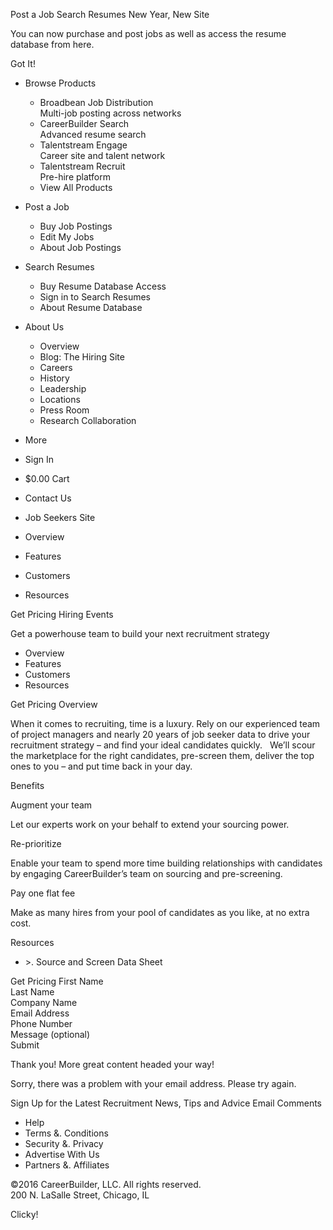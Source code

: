 Post a Job Search Resumes New Year, New Site

You can now purchase and post jobs as well as access the resume database from here.

Got It!

*   Browse Products
    *   Broadbean Job Distribution  
        Multi-job posting across networks
    *   CareerBuilder Search  
        Advanced resume search
    *   Talentstream Engage  
        Career site and talent network
    *   Talentstream Recruit  
        Pre-hire platform
    *   View All Products
*   Post a Job
    *   Buy Job Postings
    *   Edit My Jobs
    *   About Job Postings
*   Search Resumes
    *   Buy Resume Database Access
    *   Sign in to Search Resumes
    *   About Resume Database
*   About Us
    *   Overview
    *   Blog: The Hiring Site
    *   Careers
    *   History
    *   Leadership
    *   Locations
    *   Press Room
    *   Research Collaboration

*   More

*   Sign In
*   $0.00 Cart
*   Contact Us

*   Job Seekers Site

*   Overview
*   Features
*   Customers
*   Resources

Get Pricing Hiring Events

Get a powerhouse team to build your next recruitment strategy

*   Overview
*   Features
*   Customers
*   Resources

Get Pricing Overview

When it comes to recruiting, time is a luxury. Rely on our experienced team of project managers and nearly 20 years of job seeker data to drive your recruitment strategy – and find your ideal candidates quickly.   We’ll scour the marketplace for the right candidates, pre-screen them, deliver the top ones to you – and put time back in your day. ​

Benefits  
  
Augment your team

Let our experts work on your behalf to extend your sourcing power.

  
Re-prioritize

Enable your team to spend more time building relationships with candidates by engaging CareerBuilder’s team on sourcing and pre-screening.

Pay one flat fee

Make as many hires from your pool of candidates as you like, at no extra cost.

  
Resources

*   \>. Source and Screen Data Sheet​

Get Pricing First Name  
Last Name  
Company Name  
Email Address  
Phone Number  
Message (optional)  
Submit

Thank you! More great content headed your way!

Sorry, there was a problem with your email address. Please try again.

Sign Up for the Latest Recruitment News, Tips and Advice Email Comments

*   Help
*   Terms &. Conditions
*   Security &. Privacy
*   Advertise With Us
*   Partners &. Affiliates

©2016 CareerBuilder, LLC. All rights reserved.  
200 N. LaSalle Street, Chicago, IL

Clicky!